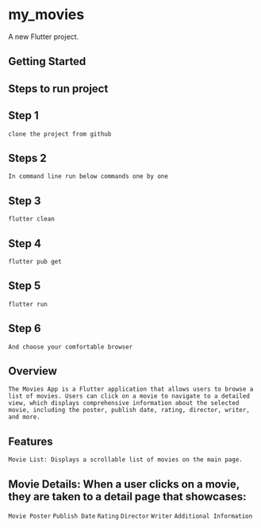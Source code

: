 # my_movies

A new Flutter project.

## Getting Started
## Steps to run project
## Step 1
 `clone the project from github`
## Steps 2
 `In command line run below commands one by one`
## Step 3 
 `flutter clean`
## Step 4 
 `flutter pub get`
## Step 5 
 `flutter run`
## Step 6
 `And choose your comfortable browser`


## Overview
`The Movies App is a Flutter application that allows users to browse a list of movies. Users can click on a movie to navigate to a detailed view, which displays comprehensive information about the selected movie, including the poster, publish date, rating, director, writer, and more.`

## Features
`Movie List: Displays a scrollable list of movies on the main page.`
## Movie Details: When a user clicks on a movie, they are taken to a detail page that showcases:
`Movie Poster`
`Publish Date`
`Rating`
`Director`
`Writer`
`Additional Information`

